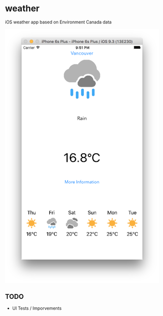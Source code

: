 # weather
iOS weather app based on Environment Canada data

![weather](https://github.com/ar1o/weather/blob/master/screenshot/screenshot1.png)

## TODO
* UI Tests / Imporvements
